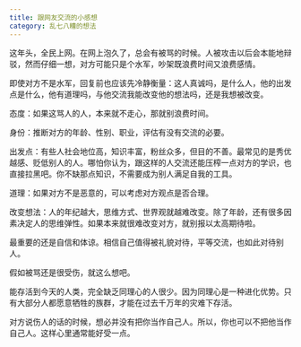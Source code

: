 ```yaml
---
title: 跟网友交流的小感想
category: 乱七八糟的想法
---
```


这年头，全民上网。在网上泡久了，总会有被骂的时候。人被攻击以后会本能地辩驳，然而仔细一想，对方可能只是个水军，吵架既浪费时间又浪费感情。

即使对方不是水军，回复前也应该先冷静衡量：这人真诚吗，是什么人，他的出发点是什么，他有道理吗，与他交流我能改变他的想法吗，还是我想被改变。
<!--more-->

态度：如果这骂人的人，本来就不走心，那就别浪费时间。

身份：推断对方的年龄、性别、职业，评估有没有交流的必要。

出发点：有些人社会地位高，知识丰富，粉丝众多，但目的不善。最常见的是秀优越感、贬低别人的人。哪怕你认为，跟这样的人交流还能压榨一点对方的学识，也直接拉黑吧。你不缺那点知识，不需要成为别人满足自我的工具。

道理：如果对方不是恶意的，可以考虑对方观点是否合理。

改变想法：人的年纪越大，思维方式、世界观就越难改变。除了年龄，还有很多因素决定人的思维弹性。如果本来就很难改变对方，就别报以太高期待啦。

最重要的还是自信和体谅。相信自己值得被礼貌对待，平等交流，也如此对待别人。

假如被骂还是很受伤，就这么想吧。

能存活到今天的人类，完全缺乏同理心的人很少。因为同理心是一种进化优势。只有大部分人都愿意牺牲的族群，才能在过去千万年的灾难下存活。

对方说伤人的话的时候，想必并没有把你当作自己人。所以，你也可以不把他当作自己人。这样心里通常能好受一点。
